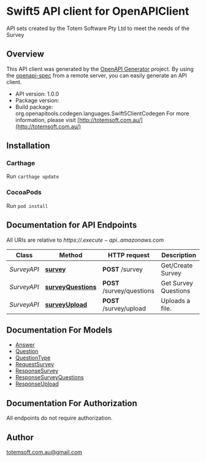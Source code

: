 # Swift5 API client for OpenAPIClient

API sets created by the Totem Software Pty Ltd to meet the needs of the Survey

## Overview
This API client was generated by the [OpenAPI Generator](https://openapi-generator.tech) project.  By using the [openapi-spec](https://github.com/OAI/OpenAPI-Specification) from a remote server, you can easily generate an API client.

- API version: 1.0.0
- Package version: 
- Build package: org.openapitools.codegen.languages.Swift5ClientCodegen
For more information, please visit [http://totemsoft.com.au/](http://totemsoft.com.au/)

## Installation

### Carthage

Run `carthage update`

### CocoaPods

Run `pod install`

## Documentation for API Endpoints

All URIs are relative to *https://$.execute-api.$.amazonaws.com*

Class | Method | HTTP request | Description
------------ | ------------- | ------------- | -------------
*SurveyAPI* | [**survey**](docs/SurveyAPI.md#survey) | **POST** /survey | Get/Create Survey
*SurveyAPI* | [**surveyQuestions**](docs/SurveyAPI.md#surveyquestions) | **POST** /survey/questions | Get Survey Questions
*SurveyAPI* | [**surveyUpload**](docs/SurveyAPI.md#surveyupload) | **POST** /survey/upload | Uploads a file.


## Documentation For Models

 - [Answer](docs/Answer.md)
 - [Question](docs/Question.md)
 - [QuestionType](docs/QuestionType.md)
 - [RequestSurvey](docs/RequestSurvey.md)
 - [ResponseSurvey](docs/ResponseSurvey.md)
 - [ResponseSurveyQuestions](docs/ResponseSurveyQuestions.md)
 - [ResponseUpload](docs/ResponseUpload.md)


## Documentation For Authorization

 All endpoints do not require authorization.


## Author

totemsoft.com.au@gmail.com

